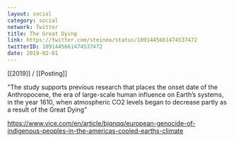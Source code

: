 ```yaml
---
layout: social
category: social
network: Twitter
title: The Great Dying
link: https://twitter.com/steinea/status/1091445661474537472
twitterID: 1091445661474537472
date: 2019-02-01
---
```


[[2019]] / [[Posting]]

"The study supports previous research that places the onset date of the Anthropocene, the era of large-scale human influence on Earth’s systems, in the year 1610, when atmospheric CO2 levels began to decrease partly as a result of the Great Dying"

<https://www.vice.com/en/article/bjqnqq/european-genocide-of-indigenous-peoples-in-the-americas-cooled-earths-climate>
